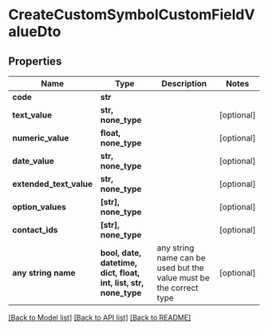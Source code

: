 # CreateCustomSymbolCustomFieldValueDto


## Properties
Name | Type | Description | Notes
------------ | ------------- | ------------- | -------------
**code** | **str** |  | 
**text_value** | **str, none_type** |  | [optional] 
**numeric_value** | **float, none_type** |  | [optional] 
**date_value** | **str, none_type** |  | [optional] 
**extended_text_value** | **str, none_type** |  | [optional] 
**option_values** | **[str], none_type** |  | [optional] 
**contact_ids** | **[str], none_type** |  | [optional] 
**any string name** | **bool, date, datetime, dict, float, int, list, str, none_type** | any string name can be used but the value must be the correct type | [optional]

[[Back to Model list]](../README.md#documentation-for-models) [[Back to API list]](../README.md#documentation-for-api-endpoints) [[Back to README]](../README.md)


